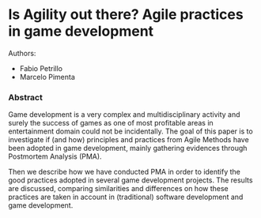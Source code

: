 Is Agility out there? Agile practices in game development
===

Authors:
- Fabio Petrillo
- Marcelo Pimenta

### Abstract
Game development is a very complex and multidisciplinary activity and surely the success of games as one of most profitable areas in entertainment domain could not be incidentally. The goal of this paper is to investigate if (and how) principles and practices from Agile Methods have been adopted in game development, mainly gathering evidences through Postmortem Analysis (PMA).

Then we describe how we have conducted PMA in order to identify the good practices adopted in several game development projects. The results are discussed, comparing similarities and differences on how these practices are taken in account in (traditional) software development and game development.
